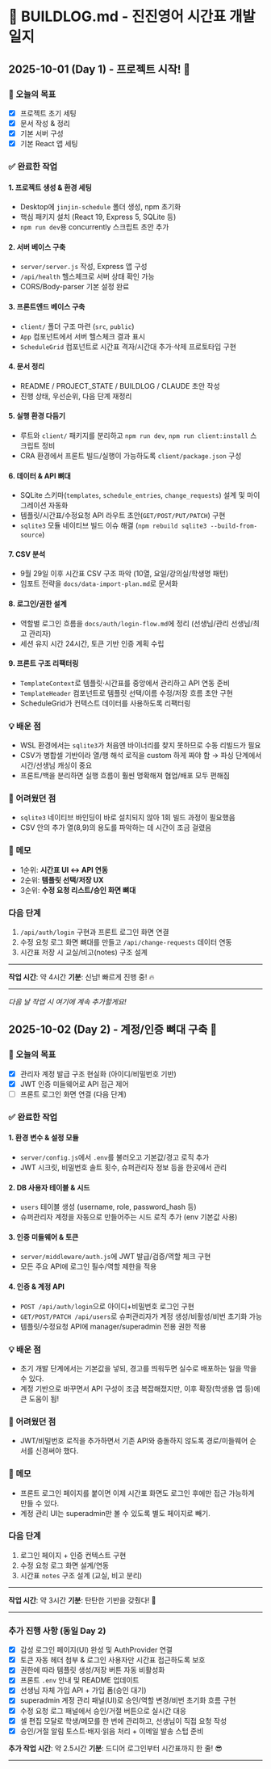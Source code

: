 # 🔨 BUILDLOG.md - 진진영어 시간표 개발 일지

## 2025-10-01 (Day 1) - 프로젝트 시작! 🚀

### 🎯 오늘의 목표
- [x] 프로젝트 초기 세팅
- [x] 문서 작성 & 정리
- [x] 기본 서버 구성
- [x] 기본 React 앱 세팅

### ✅ 완료한 작업

#### 1. 프로젝트 생성 & 환경 세팅
- Desktop에 `jinjin-schedule` 폴더 생성, npm 초기화
- 핵심 패키지 설치 (React 19, Express 5, SQLite 등)
- `npm run dev`용 concurrently 스크립트 초안 추가

#### 2. 서버 베이스 구축
- `server/server.js` 작성, Express 앱 구성
- `/api/health` 헬스체크로 서버 상태 확인 가능
- CORS/Body-parser 기본 설정 완료

#### 3. 프론트엔드 베이스 구축
- `client/` 폴더 구조 마련 (`src`, `public`)
- `App` 컴포넌트에서 서버 헬스체크 결과 표시
- `ScheduleGrid` 컴포넌트로 시간표 격자/시간대 추가·삭제 프로토타입 구현

#### 4. 문서 정리
- README / PROJECT_STATE / BUILDLOG / CLAUDE 초안 작성
- 진행 상태, 우선순위, 다음 단계 재정리

#### 5. 실행 환경 다듬기
- 루트와 `client/` 패키지를 분리하고 `npm run dev`, `npm run client:install` 스크립트 정비
- CRA 환경에서 프론트 빌드/실행이 가능하도록 `client/package.json` 구성

#### 6. 데이터 & API 뼈대
- SQLite 스키마(`templates`, `schedule_entries`, `change_requests`) 설계 및 마이그레이션 자동화
- 템플릿/시간표/수정요청 API 라우트 초안(`GET/POST/PUT/PATCH`) 구현
- `sqlite3` 모듈 네이티브 빌드 이슈 해결 (`npm rebuild sqlite3 --build-from-source`)

#### 7. CSV 분석
- 9월 29일 이후 시간표 CSV 구조 파악 (10열, 요일/강의실/학생명 패턴)
- 임포트 전략을 `docs/data-import-plan.md`로 문서화

#### 8. 로그인/권한 설계
- 역할별 로그인 흐름을 `docs/auth/login-flow.md`에 정리 (선생님/관리 선생님/최고 관리자)
- 세션 유지 시간 24시간, 토큰 기반 인증 계획 수립

#### 9. 프론트 구조 리팩터링
- `TemplateContext`로 템플릿·시간표를 중앙에서 관리하고 API 연동 준비
- `TemplateHeader` 컴포넌트로 템플릿 선택/이름 수정/저장 흐름 초안 구현
- ScheduleGrid가 컨텍스트 데이터를 사용하도록 리팩터링

### 💡 배운 점
- WSL 환경에서는 `sqlite3`가 처음엔 바이너리를 찾지 못하므로 수동 리빌드가 필요
- CSV가 병합셀 기반이라 열/행 해석 로직을 custom 하게 짜야 함 → 파싱 단계에서 시간/선생님 캐싱이 중요
- 프론트/백을 분리하면 실행 흐름이 훨씬 명확해져 협업/배포 모두 편해짐

### 🤔 어려웠던 점
- `sqlite3` 네이티브 바인딩이 바로 설치되지 않아 1회 빌드 과정이 필요했음
- CSV 안의 추가 열(8,9)의 용도를 파악하는 데 시간이 조금 걸렸음

### 📝 메모
- 1순위: **시간표 UI ↔ API 연동**
- 2순위: **템플릿 선택/저장 UX**
- 3순위: **수정 요청 리스트/승인 화면 뼈대**

### 다음 단계
1. `/api/auth/login` 구현과 프론트 로그인 화면 연결
2. 수정 요청 로그 화면 뼈대를 만들고 `/api/change-requests` 데이터 연동
3. 시간표 저장 시 교실/비고(notes) 구조 설계

---

**작업 시간**: 약 4시간
**기분**: 신남! 빠르게 진행 중! 🔥

---

*다음 날 작업 시 여기에 계속 추가할게요!*

## 2025-10-02 (Day 2) - 계정/인증 뼈대 구축 💪

### 🎯 오늘의 목표
- [x] 관리자 계정 발급 구조 현실화 (아이디/비밀번호 기반)
- [x] JWT 인증 미들웨어로 API 접근 제어
- [ ] 프론트 로그인 화면 연결 (다음 단계)

### ✅ 완료한 작업

#### 1. 환경 변수 & 설정 모듈
- `server/config.js`에서 `.env`를 불러오고 기본값/경고 로직 추가
- JWT 시크릿, 비밀번호 솔트 횟수, 슈퍼관리자 정보 등을 한곳에서 관리

#### 2. DB 사용자 테이블 & 시드
- `users` 테이블 생성 (username, role, password_hash 등)
- 슈퍼관리자 계정을 자동으로 만들어주는 시드 로직 추가 (env 기본값 사용)

#### 3. 인증 미들웨어 & 토큰
- `server/middleware/auth.js`에 JWT 발급/검증/역할 체크 구현
- 모든 주요 API에 로그인 필수/역할 제한을 적용

#### 4. 인증 & 계정 API
- `POST /api/auth/login`으로 아이디+비밀번호 로그인 구현
- `GET/POST/PATCH /api/users`로 슈퍼관리자가 계정 생성/비활성/비번 초기화 가능
- 템플릿/수정요청 API에 manager/superadmin 전용 권한 적용

### 💡 배운 점
- 초기 개발 단계에서는 기본값을 넣되, 경고를 띄워두면 실수로 배포하는 일을 막을 수 있다.
- 계정 기반으로 바꾸면서 API 구성이 조금 복잡해졌지만, 이후 확장(학생용 앱 등)에 큰 도움이 됨!

### 🤔 어려웠던 점
- JWT/비밀번호 로직을 추가하면서 기존 API와 충돌하지 않도록 경로/미들웨어 순서를 신경써야 했다.

### 📝 메모
- 프론트 로그인 페이지를 붙이면 이제 시간표 화면도 로그인 후에만 접근 가능하게 만들 수 있다.
- 계정 관리 UI는 superadmin만 볼 수 있도록 별도 페이지로 빼기.

### 다음 단계
1. 로그인 페이지 + 인증 컨텍스트 구현
2. 수정 요청 로그 화면 설계/연동
3. 시간표 `notes` 구조 설계 (교실, 비고 분리)

---

**작업 시간**: 약 3시간
**기분**: 탄탄한 기반을 갖췄다! 🔐

---

### 추가 진행 사항 (동일 Day 2)
- [x] 감성 로그인 페이지(UI) 완성 및 AuthProvider 연결
- [x] 토큰 자동 헤더 첨부 & 로그인 사용자만 시간표 접근하도록 보호
- [x] 권한에 따라 템플릿 생성/저장 버튼 자동 비활성화
- [x] 프론트 `.env` 안내 및 README 업데이트
- [x] 선생님 자체 가입 API + 가입 폼(승인 대기)
- [x] superadmin 계정 관리 패널(UI)로 승인/역할 변경/비번 초기화 흐름 구현
- [x] 수정 요청 로그 패널에서 승인/거절 버튼으로 실시간 대응
- [x] 셀 편집 모달로 학생/메모를 한 번에 관리하고, 선생님이 직접 요청 작성
- [x] 승인/거절 알림 토스트·배지·읽음 처리 + 이메일 발송 스텁 준비

**추가 작업 시간**: 약 2.5시간
**기분**: 드디어 로그인부터 시간표까지 한 줄! 😎

---
